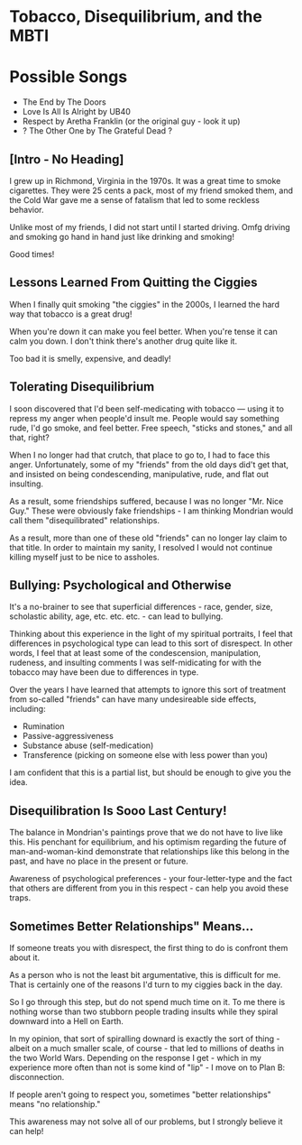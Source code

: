 
# Tobacco, Disequilibrium, and the MBTI

# Possible Songs

- The End by The Doors
- Love Is All Is Alright by UB40
- Respect by Aretha Franklin (or the original guy - look it up)
- ? The Other One by The Grateful Dead ?

## [Intro - No Heading]

I grew up in Richmond, Virginia in the 1970s.  It was a great time to smoke cigarettes.
They were 25 cents a pack, most of my friend smoked them, and the Cold War gave me a sense of fatalism that led to some reckless behavior.

Unlike most of my friends, I did not start until I started driving.
Omfg driving and smoking go hand in hand just like drinking and smoking!

Good times!

## Lessons Learned From Quitting the Ciggies

When I finally quit smoking "the ciggies" in the 2000s, I learned the hard way that tobacco is a great drug!

When you're down it can make you feel better.
When you're tense it can calm you down.
I don't think there's another drug quite like it.

Too bad it is smelly, expensive, and deadly!

## Tolerating Disequilibrium

I soon discovered that I'd been self-medicating with tobacco &mdash; using it to repress my anger when people'd insult me.
People would say something rude, I'd go smoke, and feel better.
Free speech, "sticks and stones," and all that, right?

When I no longer had that crutch, that place to go to, I had to face this anger.
Unfortunately, some of my "friends" from the old days did't get that, and
insisted on being condescending, manipulative, rude, and flat out insulting.

As a result, some friendships suffered, because I was no longer "Mr. Nice Guy."
These were obviously fake friendships - I am thinking Mondrian would call them "disequilibrated" relationships.

As a result, more than one of these old "friends" can no longer lay claim to that title.
In order to maintain my sanity, I resolved I would not continue killing myself just to be nice to assholes.

## Bullying: Psychological and Otherwise

It's a no-brainer to see that superficial differences - race, gender, size, scholastic ability, age,
etc. etc. etc. - can lead to bullying.

Thinking about this experience in the light of my spiritual portraits, I feel that differences in psychological
type can lead to this sort of disrespect.
In other words, I feel that at least some of the condescension, manipulation, rudeness, and insulting comments I
was self-midicating for with the tobacco may have been due to differences in type.

Over the years I have learned that attempts to ignore this sort of treatment from so-called "friends" can have
many undesireable side effects, including:

- Rumination
- Passive-aggressiveness
- Substance abuse (self-medication)
- Transference (picking on someone else with less power than you)

I am confident that this is a partial list, but should be enough to give you the idea.

## Disequilibration Is Sooo Last Century!

The balance in Mondrian's paintings prove that we do not have to live like this.
His penchant for equilibrium, and his optimism regarding the future of man-and-woman-kind demonstrate that
relationships like this belong in the past, and have no place in the present or future.

Awareness of psychological preferences - your four-letter-type and the fact that others are different from you
in this respect - can help you avoid these traps.

## Sometimes Better Relationships" Means...

If someone treats you with disrespect, the first thing to do is confront them about it.

As a person who is not the least bit argumentative, this is difficult for me.
That is certainly one of the reasons I'd turn to my ciggies back in the day.

So I go through this step, but do not spend much time on it.
To me there is nothing worse than two stubborn people trading insults while they spiral downward into a Hell on Earth.

In my opinion, that sort of spiralling downard is exactly the sort of thing - albeit on a much smaller scale,
of course - that led to millions of deaths in the two World Wars.
Depending on the response I get - which in my experience more often than not is some kind of "lip" - I move on to Plan B: disconnection.

If people aren't going to respect you, sometimes "better relationships" means "no relationship."

This awareness may not solve all of our problems, but I strongly believe it can help!
